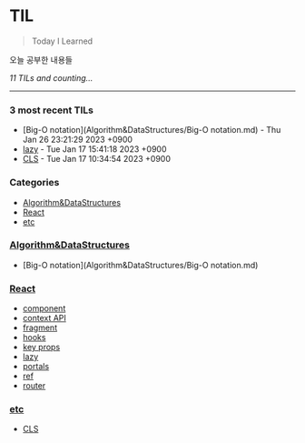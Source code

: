 # TIL
> Today I Learned

오늘 공부한 내용들


_11 TILs and counting..._

---

### 3 most recent TILs

- [Big-O notation](Algorithm&DataStructures/Big-O notation.md) - Thu Jan 26 23:21:29 2023 +0900
- [lazy](React/lazy.md) - Tue Jan 17 15:41:18 2023 +0900
- [CLS](etc/CLS.md) - Tue Jan 17 10:34:54 2023 +0900

### Categories

- [Algorithm&DataStructures](#Algorithm&DataStructures)
- [React](#React)
- [etc](#etc)

### [Algorithm&DataStructures](#Algorithm&DataStructures)
- [Big-O notation](Algorithm&DataStructures/Big-O notation.md)

### [React](#React)
- [component](React/component.md)
- [context API](React/context.md)
- [fragment](React/fragment.md)
- [hooks](React/hooks.md)
- [key props](React/key.md)
- [lazy](React/lazy.md)
- [portals](React/portals.md)
- [ref](React/ref.md)
- [router](React/router.md)

### [etc](#etc)
- [CLS](etc/CLS.md)


